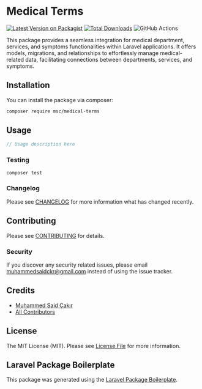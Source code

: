 # Medical Terms

[![Latest Version on Packagist](https://img.shields.io/packagist/v/msc/medical-terms.svg?style=flat-square)](https://packagist.org/packages/msc/medical-terms)
[![Total Downloads](https://img.shields.io/packagist/dt/msc/medical-terms.svg?style=flat-square)](https://packagist.org/packages/msc/medical-terms)
![GitHub Actions](https://github.com/msc/medical-terms/actions/workflows/main.yml/badge.svg)

This package provides a seamless integration for medical department, services, and symptoms functionalities within Laravel applications. It offers models, migrations, and relationships to effortlessly manage medical-related data, facilitating connections between departments, services, and symptoms.
## Installation

You can install the package via composer:

```bash
composer require msc/medical-terms
```

## Usage

```php
// Usage description here
```

### Testing

```bash
composer test
```

### Changelog

Please see [CHANGELOG](CHANGELOG.md) for more information what has changed recently.

## Contributing

Please see [CONTRIBUTING](CONTRIBUTING.md) for details.

### Security

If you discover any security related issues, please email muhammedsaidckr@gmail.com instead of using the issue tracker.

## Credits

-   [Muhammed Said Çakır](https://github.com/msc)
-   [All Contributors](../../contributors)

## License

The MIT License (MIT). Please see [License File](LICENSE.md) for more information.

## Laravel Package Boilerplate

This package was generated using the [Laravel Package Boilerplate](https://laravelpackageboilerplate.com).
